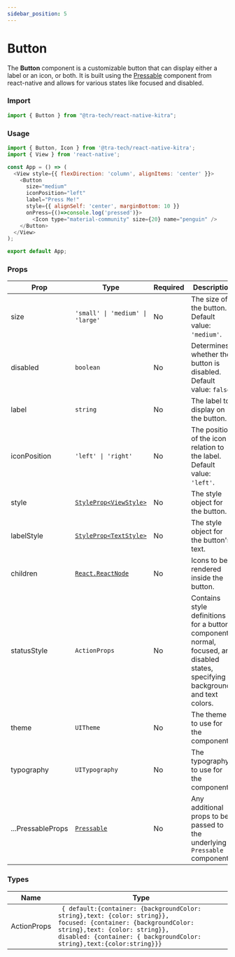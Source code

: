 ```yaml
---
sidebar_position: 5
---
```


# Button

The **Button** component is a customizable button that can display either a label or an icon, or both. It is built using the [Pressable](https://reactnative.dev/docs/pressable) component from react-native and allows for various states like focused and disabled.

### Import

```js
import { Button } from "@tra-tech/react-native-kitra";    
``` 

### Usage

```js
import { Button, Icon } from '@tra-tech/react-native-kitra';
import { View } from 'react-native';

const App = () => (
  <View style={{ flexDirection: 'column', alignItems: 'center' }}>
    <Button 
      size="medium" 
      iconPosition="left" 
      label="Press Me!" 
      style={{ alignSelf: 'center', marginBottom: 10 }} 
      onPress={()=>console.log('pressed')}>
        <Icon type="material-community" size={20} name="penguin" />
    </Button>
  </View>
);

export default App;


``` 
### Props


| Prop | Type | Required | Description |
|------|------|----------|-------------|
| size | <code>'small' \| 'medium' \| 'large'</code> | No | The size of the button. Default value: ``'medium'``. |
| disabled | ``boolean`` | No | Determines whether the button is disabled. Default value: ``false``. |
| label | ``string`` | No | The label to display on the button. |
| iconPosition | <code >'left' \| 'right'</code>  | No | The position of the icon in relation to the label. Default value: ``'left'``. |
| style | [``StyleProp<ViewStyle>``](https://reactnative.dev/docs/view-style-props) | No | The style object for the button. |
| labelStyle | [``StyleProp<TextStyle>``](https://reactnative.dev/docs/text-style-props) | No | The style object for the button's text. |
| children | [``React.ReactNode``](https://reactnative.dev/docs/react-node) | No | Icons to be rendered inside the button. |
| statusStyle                 |``ActionProps``                                       | No       | Contains style definitions for a button component's normal, focused, and disabled states, specifying background and text colors.                                                     |
| theme | ``UITheme`` | No | The theme to use for the component. |
| typography | ``UITypography`` | No | The typography to use for the component. |
| ...PressableProps | [``Pressable``](https://reactnative.dev/docs/pressable#props) | No | Any additional props to be passed to the underlying `Pressable` component. |

### Types
| Name | Type |
|-----------|-----------|
| ActionProps | `` { default:{container: {backgroundColor: string},text: {color: string}},``<br/>`` focused: {container: {backgroundColor: string},text: {color: string}}, ``<br/>``disabled: {container: { backgroundColor: string},text:{color:string}}}``  |

